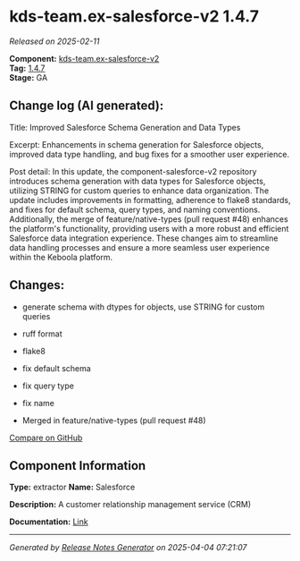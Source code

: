 #  kds-team.ex-salesforce-v2 1.4.7

_Released on 2025-02-11_

**Component:** [kds-team.ex-salesforce-v2](https://github.com/keboola/component-salesforce-v2)  
**Tag:** [1.4.7](https://github.com/keboola/component-salesforce-v2/releases/tag/1.4.7)  
**Stage:** GA


## Change log (AI generated):
Title: Improved Salesforce Schema Generation and Data Types

Excerpt: Enhancements in schema generation for Salesforce objects, improved data type handling, and bug fixes for a smoother user experience.

Post detail: In this update, the component-salesforce-v2 repository introduces schema generation with data types for Salesforce objects, utilizing STRING for custom queries to enhance data organization. The update includes improvements in formatting, adherence to flake8 standards, and fixes for default schema, query types, and naming conventions. Additionally, the merge of feature/native-types (pull request #48) enhances the platform's functionality, providing users with a more robust and efficient Salesforce data integration experience. These changes aim to streamline data handling processes and ensure a more seamless user experience within the Keboola platform.



## Changes:



- generate schema with dtypes for objects, use STRING for custom queries 




- ruff format 




- flake8 




- fix default schema 




- fix query type 




- fix name 




- Merged in feature/native-types (pull request #48) 



[Compare on GitHub](https://github.com/keboola/component-salesforce-v2/compare/1.4.6...1.4.7)



## Component Information
**Type:** extractor
**Name:** Salesforce

**Description:** A customer relationship management service (CRM) 


**Documentation:** [Link](https://help.keboola.com/components/extractors/marketing-sales/salesforce/)



---
_Generated by [Release Notes Generator](https://github.com/keboola/release-notes-generator)
on 2025-04-04 07:21:07_
